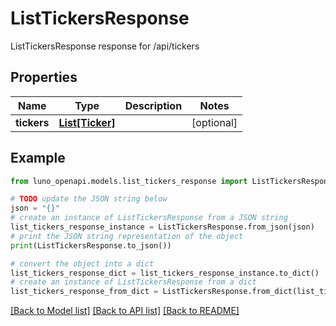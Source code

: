 # ListTickersResponse

ListTickersResponse response for /api/tickers

## Properties

Name | Type | Description | Notes
------------ | ------------- | ------------- | -------------
**tickers** | [**List[Ticker]**](Ticker.md) |  | [optional] 

## Example

```python
from luno_openapi.models.list_tickers_response import ListTickersResponse

# TODO update the JSON string below
json = "{}"
# create an instance of ListTickersResponse from a JSON string
list_tickers_response_instance = ListTickersResponse.from_json(json)
# print the JSON string representation of the object
print(ListTickersResponse.to_json())

# convert the object into a dict
list_tickers_response_dict = list_tickers_response_instance.to_dict()
# create an instance of ListTickersResponse from a dict
list_tickers_response_from_dict = ListTickersResponse.from_dict(list_tickers_response_dict)
```
[[Back to Model list]](../README.md#documentation-for-models) [[Back to API list]](../README.md#documentation-for-api-endpoints) [[Back to README]](../README.md)


